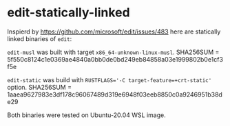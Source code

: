 # edit-statically-linked

Inspierd by https://github.com/microsoft/edit/issues/483 here are statically linked binaries of `edit`:

`edit-musl` was built with target `x86_64-unknown-linux-musl`. SHA256SUM = 5f550c8124c1e0369ae4840a0bb0de0bd249eb84858a03e1999802b0e1cf3f5e

`edit-static` was build with `RUSTFLAGS='-C target-feature=+crt-static'` option. SHA256SUM = 1aaea9627983e3df178c96067489d319e6948f03eeb8850c0a9246951b38de29

Both binaries were tested on Ubuntu-20.04 WSL image.

